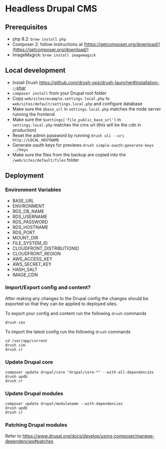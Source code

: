 # Headless Drupal CMS

## Prerequisites

- php 8.2: `brew install php`
- Composer 2: follow instructions at [https://getcomposer.org/download/](https://getcomposer.org/download/)
- ImageMagick: `brew install imagemagick`

## Local development

- Install Drush https://github.com/drush-ops/drush-launcher#installation---phar
- `composer install` from your Drupal root folder
- Copy `web/sites/example.settings.local.php` to `web/sites/default/settings.local.php` and configure database
- Make sure the `$base_url` in `settings.local.php` matches the node server running the frontend
- Make sure the `$settings['file_public_base_url']` in `settings.local.php` matches the cms url (this will be the cdn in production)
- Reset the admin password by running `drush uli --uri http://LOCAL_HOSTNAME`
- Generate oauth keys for previews `drush simple-oauth:generate-keys ../keys`
- Make sure the files from the backup are copied into the `/web/sites/default/files` folder

## Deployment

### Environment Variables

- BASE_URL
- ENVIRONMENT
- RDS_DB_NAME
- RDS_USERNAME
- RDS_PASSWORD
- RDS_HOSTNAME
- RDS_PORT
- MOUNT_DIR
- FILE_SYSTEM_ID
- CLOUDFRONT_DISTRIBUTIONID
- CLOUDFRONT_REGION
- AWS_ACCESS_KEY
- AWS_SECRET_KEY
- HASH_SALT
- IMAGE_CDN

### Import/Export config and content?

After making any changes to the Drupal config the changes should be exported so that they can be applied to deployed sites.

To export your config and content run the following `drush` commands

```
drush cex
```

To import the latest config run the following `drush` commands

```
cd /var/app/current
drush cim
drush cr
```

### Update Drupal core

```
composer update drupal/core "drupal/core-*" --with-all-dependencies
drush updb
drush cr
```

### Update Drupal modules

```
composer update drupal/modulename --with-dependencies
drush updb
drush cr
```

### Patching Drupal modules

Refer to https://www.drupal.org/docs/develop/using-composer/manage-dependencies#patches
